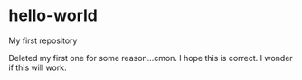 # hello-world
My first repository

Deleted my first one for some reason...cmon.
I hope this is correct.
I wonder if this will work.
